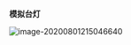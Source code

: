 **模拟台灯**

![image-20200801215046640](C:\Users\czw\AppData\Roaming\Typora\typora-user-images\image-20200801215046640.png)